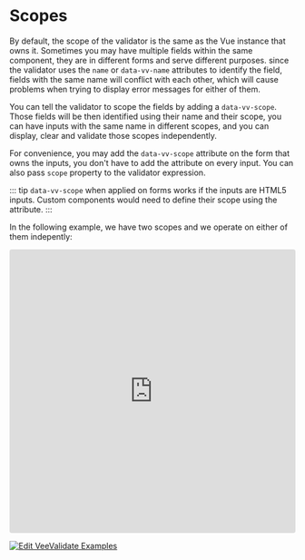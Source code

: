 # Scopes

By default, the scope of the validator is the same as the Vue instance that owns it. Sometimes you may have multiple fields within the same component, they are in different forms and serve different purposes. since the validator uses the `name` or `data-vv-name` attributes to identify the field, fields with the same name will conflict with each other, which will cause problems when trying to display error messages for either of them.

You can tell the validator to scope the fields by adding a `data-vv-scope`. Those fields will be then identified using their name and their scope, you can have inputs with the same name in different scopes, and you can display, clear and validate those scopes independently.

For convenience, you may add the `data-vv-scope` attribute on the form that owns the inputs, you don't have to add the attribute on every input. You can also pass `scope` property to the validator expression.

::: tip
  `data-vv-scope` when applied on forms works if the inputs are HTML5 inputs. Custom components would need to define their scope using the attribute.
:::

In the following example, we have two scopes and we operate on either of them indepently:

<iframe src="https://codesandbox.io/embed/y3504yr0l1?initialpath=%2Fscopes&module=%2Fsrc%2Fcomponents%2FScopes.vue&view=preview" style="width:100%; height:500px; border:0; border-radius: 4px; overflow:hidden;" sandbox="allow-modals allow-forms allow-popups allow-scripts allow-same-origin"></iframe>

[![Edit VeeValidate Examples](https://codesandbox.io/static/img/play-codesandbox.svg)](https://codesandbox.io/s/y3504yr0l1?initialpath=%2Fscopes&module=%2Fsrc%2Fcomponents%2FScopes.vue)
